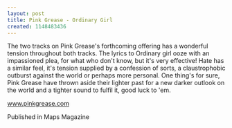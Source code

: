 ```yaml
---
layout: post
title: Pink Grease - Ordinary Girl
created: 1148483436
---
```

The two tracks on Pink Grease's forthcoming offering has a wonderful tension throughout both tracks. The lyrics to Ordinary girl ooze with an impassioned plea, for what who don't know, but it's very effective! Hate has a similar feel, it's tension supplied by a confession of sorts, a claustrophobic outburst against the world or perhaps more personal. One thing's for sure, Pink Grease have thrown aside their lighter past for a new darker outlook on the world and a tighter sound to fulfil it, good luck to 'em.<p><a href='http://www.pinkgrease.com' target='_blank'>www.pinkgrease.com</a>
<p>Published in Maps Magazine</p>
